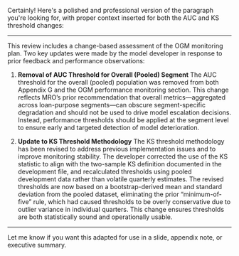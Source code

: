 Certainly! Here's a polished and professional version of the paragraph you're looking for, with proper context inserted for both the AUC and KS threshold changes:

---

This review includes a change-based assessment of the OGM monitoring plan. Two key updates were made by the model developer in response to prior feedback and performance observations:

1. **Removal of AUC Threshold for Overall (Pooled) Segment**
   The AUC threshold for the overall (pooled) population was removed from both Appendix G and the OGM performance monitoring section. This change reflects MRO’s prior recommendation that overall metrics—aggregated across loan-purpose segments—can obscure segment-specific degradation and should not be used to drive model escalation decisions. Instead, performance thresholds should be applied at the segment level to ensure early and targeted detection of model deterioration.

2. **Update to KS Threshold Methodology**
   The KS threshold methodology has been revised to address previous implementation issues and to improve monitoring stability. The developer corrected the use of the KS statistic to align with the two-sample KS definition documented in the development file, and recalculated thresholds using pooled development data rather than volatile quarterly estimates. The revised thresholds are now based on a bootstrap-derived mean and standard deviation from the pooled dataset, eliminating the prior “minimum-of-five” rule, which had caused thresholds to be overly conservative due to outlier variance in individual quarters. This change ensures thresholds are both statistically sound and operationally usable.

---

Let me know if you want this adapted for use in a slide, appendix note, or executive summary.
